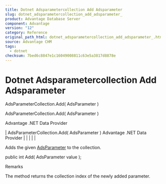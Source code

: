 ```yaml
---
title: Dotnet Adsparametercollection Add Adsparameter
slug: dotnet_adsparametercollection_add_adsparameter_
product: Advantage Database Server
component: Advantage
version: "12"
category: Reference
original_path_html: dotnet_adsparametercollection_add_adsparameter_.htm
source: Advantage CHM
tags:
  - dotnet
checksum: 7bed6c8847e1c16049008811c63e5a3817d8878e
---
```


# Dotnet Adsparametercollection Add Adsparameter

AdsParameterCollection.Add( AdsParameter )

AdsParameterCollection.Add( AdsParameter )

Advantage .NET Data Provider

| AdsParameterCollection.Add( AdsParameter )  Advantage .NET Data Provider |  |  |  |  |

Adds the given [AdsParameter](dotnet_adsparameter.md) to the collection.

public int Add( AdsParameter value );

Remarks

The method returns the collection index of the newly added parameter.
